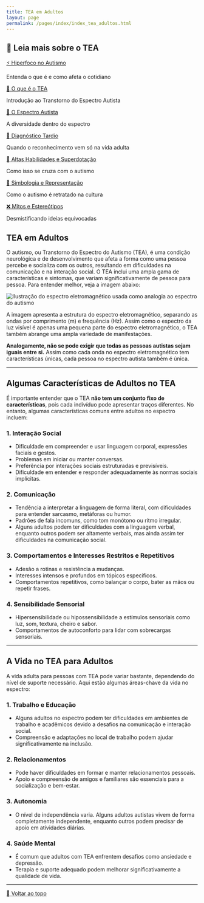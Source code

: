 ```yaml
---
title: TEA em Adultos
layout: page
permalink: /pages/index/index_tea_adultos.html
---
```




## 🔎 Leia mais sobre o TEA

<div class="grid grid-cols-1 sm:grid-cols-2 lg:grid-cols-3 gap-6 mt-6">

  <div class="bg-gray-50 border-l-4 border-blue-600 p-4 rounded-xl shadow-sm hover:shadow-lg transition transform hover:-translate-y-1">
    <a href="/pages/index/index_hiperfoco.html" class="text-blue-700 font-semibold flex items-center text-lg">
      ⚡ Hiperfoco no Autismo
    </a>
    <p class="text-gray-700 mt-1 text-sm">Entenda o que é e como afeta o cotidiano</p>
  </div>

  <div class="bg-gray-50 border-l-4 border-blue-600 p-4 rounded-xl shadow-sm hover:shadow-lg transition transform hover:-translate-y-1">
    <a href="/pages/index/index_tea.html" class="text-blue-700 font-semibold flex items-center text-lg">
      🧠 O que é o TEA
    </a>
    <p class="text-gray-700 mt-1 text-sm">Introdução ao Transtorno do Espectro Autista</p>
  </div>

  <div class="bg-gray-50 border-l-4 border-blue-600 p-4 rounded-xl shadow-sm hover:shadow-lg transition transform hover:-translate-y-1">
    <a href="/pages/autismo/espectro.html" class="text-blue-700 font-semibold flex items-center text-lg">
      🎨 O Espectro Autista
    </a>
    <p class="text-gray-700 mt-1 text-sm">A diversidade dentro do espectro</p>
  </div>

  <div class="bg-gray-50 border-l-4 border-blue-600 p-4 rounded-xl shadow-sm hover:shadow-lg transition transform hover:-translate-y-1">
    <a href="/pages/autismo/diagnosticotardio.html" class="text-blue-700 font-semibold flex items-center text-lg">
      📌 Diagnóstico Tardio
    </a>
    <p class="text-gray-700 mt-1 text-sm">Quando o reconhecimento vem só na vida adulta</p>
  </div>

  <div class="bg-gray-50 border-l-4 border-blue-600 p-4 rounded-xl shadow-sm hover:shadow-lg transition transform hover:-translate-y-1">
    <a href="/pages/autismo/habilidades.html" class="text-blue-700 font-semibold flex items-center text-lg">
      🌟 Altas Habilidades e Superdotação
    </a>
    <p class="text-gray-700 mt-1 text-sm">Como isso se cruza com o autismo</p>
  </div>

  <div class="bg-gray-50 border-l-4 border-blue-600 p-4 rounded-xl shadow-sm hover:shadow-lg transition transform hover:-translate-y-1">
    <a href="/pages/autismo/identificadao.html" class="text-blue-700 font-semibold flex items-center text-lg">
      🧩 Simbologia e Representação
    </a>
    <p class="text-gray-700 mt-1 text-sm">Como o autismo é retratado na cultura</p>
  </div>

  <div class="bg-gray-50 border-l-4 border-blue-600 p-4 rounded-xl shadow-sm hover:shadow-lg transition transform hover:-translate-y-1">
    <a href="/pages/autismo/mitos.html" class="text-blue-700 font-semibold flex items-center text-lg">
      ❌ Mitos e Estereótipos
    </a>
    <p class="text-gray-700 mt-1 text-sm">Desmistificando ideias equivocadas</p>
  </div>

</div>

  
<a id="tea-em-adultos"></a>

## TEA em Adultos

O autismo, ou Transtorno do Espectro do Autismo (TEA), é uma condição neurológica e de desenvolvimento que afeta a forma como uma pessoa percebe e socializa com os outros, resultando em dificuldades na comunicação e na interação social. O TEA inclui uma ampla gama de características e sintomas, que variam significativamente de pessoa para pessoa. Para entender melhor, veja a imagem abaixo:

![Ilustração do espectro eletromagnético usada como analogia ao espectro do autismo](https://itxesco.github.io/assets/figuras/autismo/espectro_eletromagnetico.png)

A imagem apresenta a estrutura do espectro eletromagnético, separando as ondas por comprimento (m) e frequência (Hz). Assim como o espectro da luz visível é apenas uma pequena parte do espectro eletromagnético, o TEA também abrange uma ampla variedade de manifestações.

**Analogamente, não se pode exigir que todas as pessoas autistas sejam iguais entre si.** Assim como cada onda no espectro eletromagnético tem características únicas, cada pessoa no espectro autista também é única.

---

## Algumas Características de Adultos no TEA

É importante entender que o TEA **não tem um conjunto fixo de características**, pois cada indivíduo pode apresentar traços diferentes. No entanto, algumas características comuns entre adultos no espectro incluem:

### 1. Interação Social
- Dificuldade em compreender e usar linguagem corporal, expressões faciais e gestos.
- Problemas em iniciar ou manter conversas.
- Preferência por interações sociais estruturadas e previsíveis.
- Dificuldade em entender e responder adequadamente às normas sociais implícitas.

### 2. Comunicação
- Tendência a interpretar a linguagem de forma literal, com dificuldades para entender sarcasmo, metáforas ou humor.
- Padrões de fala incomuns, como tom monótono ou ritmo irregular.
- Alguns adultos podem ter dificuldades com a linguagem verbal, enquanto outros podem ser altamente verbais, mas ainda assim ter dificuldades na comunicação social.

### 3. Comportamentos e Interesses Restritos e Repetitivos
- Adesão a rotinas e resistência a mudanças.
- Interesses intensos e profundos em tópicos específicos.
- Comportamentos repetitivos, como balançar o corpo, bater as mãos ou repetir frases.

### 4. Sensibilidade Sensorial
- Hipersensibilidade ou hipossensibilidade a estímulos sensoriais como luz, som, textura, cheiro e sabor.
- Comportamentos de autoconforto para lidar com sobrecargas sensoriais.

---

## A Vida no TEA para Adultos

A vida adulta para pessoas com TEA pode variar bastante, dependendo do nível de suporte necessário. Aqui estão algumas áreas-chave da vida no espectro:

### 1. Trabalho e Educação
- Alguns adultos no espectro podem ter dificuldades em ambientes de trabalho e acadêmicos devido a desafios na comunicação e interação social.
- Compreensão e adaptações no local de trabalho podem ajudar significativamente na inclusão.

### 2. Relacionamentos
- Pode haver dificuldades em formar e manter relacionamentos pessoais.
- Apoio e compreensão de amigos e familiares são essenciais para a socialização e bem-estar.

### 3. Autonomia
- O nível de independência varia. Alguns adultos autistas vivem de forma completamente independente, enquanto outros podem precisar de apoio em atividades diárias.

### 4. Saúde Mental
- É comum que adultos com TEA enfrentem desafios como ansiedade e depressão.
- Terapia e suporte adequado podem melhorar significativamente a qualidade de vida.  

---

[🔼 Voltar ao topo](#tea-em-adultos)
